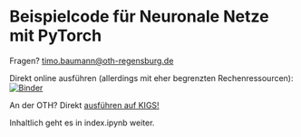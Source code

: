 # Beispielcode für Neuronale Netze mit PyTorch

Fragen? timo.baumann@oth-regensburg.de

Direkt online ausführen (allerdings mit eher begrenzten Rechenressourcen): 
[![Binder](https://mybinder.org/badge_logo.svg)](https://mybinder.org/v2/gh/timobaumann/fobi-neuronale-netze/HEAD?labpath=index.ipynb)

An der OTH? Direkt [ausführen auf KIGS!](https://im-kigs.oth-regensburg.de/jupyter/hub/user-redirect/git-pull?repo=https%3A%2F%2Fgithub.com%2Ftimobaumann%2Ffobi-neuronale-netze&urlpath=lab%2Ftree%2Ffobi-neuronale-netze%2Findex.ipynb&branch=main)

Inhaltlich geht es in index.ipynb weiter.
